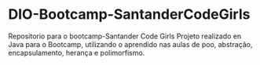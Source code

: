 # DIO-Bootcamp-SantanderCodeGirls
Repositorio para o bootcamp-Santander Code Girls
Projeto realizado en Java para o Bootcamp, utilizando o aprendido nas aulas de poo, abstração, encapsulamento, herança e polimorfismo.

